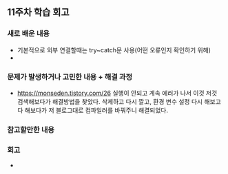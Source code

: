 ## 11주차 학습 회고

### 새로 배운 내용
- 기본적으로 외부 연결할때는 try~catch문 사용(어떤 오류인지 확인하기 위해)
- 
### 문제가 발생하거나 고민한 내용 + 해결 과정
- https://monseden.tistory.com/26 실행이 안되고 계속 에러가 나서 이것 저것 검색해보다가 해결방법을 찾았다. 삭제하고 다시 깔고, 환경 변수 설정 다시 해보고 다 해보다가 저 블로그대로 컴파일러를 바꿔주니 해결되었다.
### 참고할만한 내용


### 회고
- 
